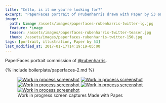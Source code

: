 ```yaml
---
title: "Cello, is it me you're looking for?"
excerpt: "PaperFaces portrait of @rubenharris drawn with Paper by 53 on an iPad."
image: 
  path: &image /assets/images/paperfaces-rubenharris-twitter-lg.jpg 
  feature: *image
  teaser: /assets/images/paperfaces-rubenharris-twitter-teaser.jpg
  thumb: /assets/images/paperfaces-rubenharris-twitter-150.jpg
tags: [portrait, illustration, Paper by 53]
last_modified_at: 2017-01-17T14:19:19-05:00
---
```


PaperFaces portrait commission of [@rubenharris](http://twitter.com/rubenharris).

{% include boilerplate/paperfaces-2.md %}

<figure class="third">
	<a href="{{ site.url }}/assets/images/paperfaces-rubenharris-process-1-lg.jpg"><img src="{{ site.url }}/assets/images/paperfaces-rubenharris-process-1-600.jpg" alt="Work in process screenshot"></a>
	<a href="{{ site.url }}/assets/images/paperfaces-rubenharris-process-2-lg.jpg"><img src="{{ site.url }}/assets/images/paperfaces-rubenharris-process-2-600.jpg" alt="Work in process screenshot"></a>
	<a href="{{ site.url }}/assets/images/paperfaces-rubenharris-process-3-lg.jpg"><img src="{{ site.url }}/assets/images/paperfaces-rubenharris-process-3-600.jpg" alt="Work in process screenshot"></a>
	<a href="{{ site.url }}/assets/images/paperfaces-rubenharris-process-4-lg.jpg"><img src="{{ site.url }}/assets/images/paperfaces-rubenharris-process-4-600.jpg" alt="Work in process screenshot"></a>
	<a href="{{ site.url }}/assets/images/paperfaces-rubenharris-process-5-lg.jpg"><img src="{{ site.url }}/assets/images/paperfaces-rubenharris-process-5-600.jpg" alt="Work in process screenshot"></a>
	<figcaption>Work in progress screen captures Made with Paper.</figcaption>
</figure>

